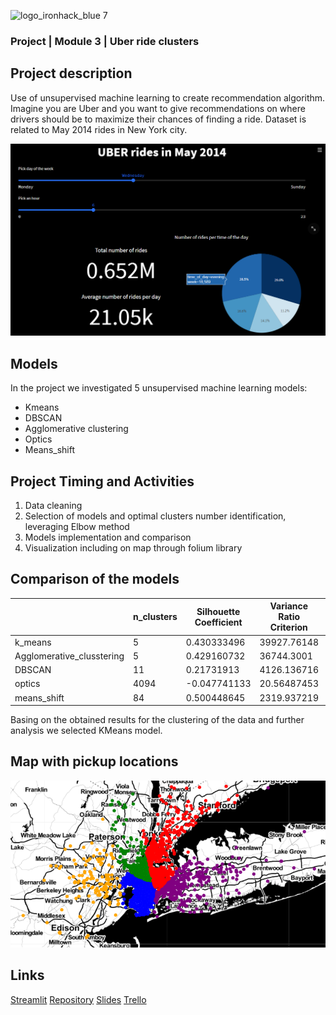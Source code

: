 ![logo_ironhack_blue 7](https://user-images.githubusercontent.com/23629340/40541063-a07a0a8a-601a-11e8-91b5-2f13e4e6b441.png)



### Project | Module 3 | Uber ride clusters

## Project description
Use of unsupervised machine learning to create recommendation algorithm.
Imagine you are Uber and you want to give recommendations on where drivers should be to maximize their chances of finding a ride. 
Dataset is related to May 2014 rides in New York city.


![Streamlit](./Figures/streamlit.png)

## Models

In the project we investigated 5 unsupervised machine learning models:
- Kmeans
- DBSCAN
- Agglomerative clustering
- Optics
- Means_shift


## Project Timing and Activities

1. Data cleaning
2. Selection of models and optimal clusters number identification, leveraging Elbow method
3. Models implementation and comparison
4. Visualization including on map through folium library

## Comparison of the models

|                           | n_clusters | Silhouette Coefficient | Variance Ratio Criterion | Davides Bouldin score |
|---------------------------|------------|------------------------|--------------------------|-----------------------|
| k_means                   | 5          | 0.430333496            | 39927.76148              | 0.676886623           |
| Agglomerative_clusstering | 5          | 0.429160732            | 36744.3001               | 0.679902258           |
| DBSCAN                    | 11         | 0.21731913             | 4126.136716              | 2.052352237           |
| optics                    | 4094       | -0.047741133           | 20.56487453              | 1.74942336            |
| means_shift               | 84         | 0.500448645            | 2319.937219              | 0.501251184           |


Basing on the obtained results for the clustering of the data and further analysis we selected KMeans model.

## Map with pickup locations

![Map](./Figures/map.png)


## Links
[Streamlit](https://project8-usml.herokuapp.com/)
[Repository](https://github.com/radek-deb/Projects_IronHack/tree/main/Project8_Unsupervised_Learning)
[Slides](https://docs.google.com/presentation/d/1PqQfyBkZfKNozHVBF8y-kZG94Mla6Ryp/edit?usp=sharing&ouid=102785489791173764779&rtpof=true&sd=true)
[Trello](https://trello.com/b/jeJWeXZX/project-8)

